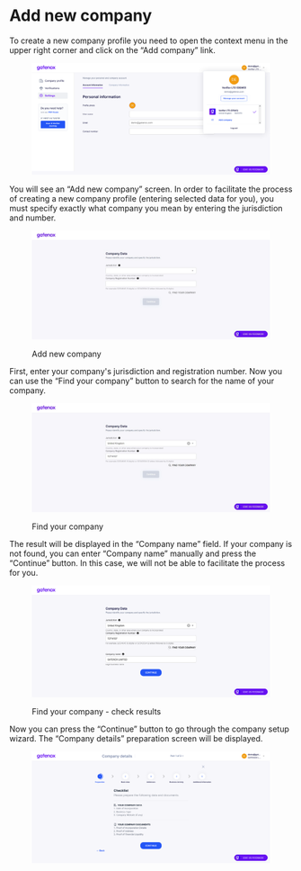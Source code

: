 # Add new company

To create a new company profile you need to open the context menu in the upper right corner and click on the “Add company” link.

<figure><img src="../../.gitbook/assets/settings_manage.png" alt=""><figcaption></figcaption></figure>

You will see an “Add new company” screen. In order to facilitate the process of creating a new company profile (entering selected data for you), you must specify exactly what company you mean by entering the jurisdiction and number.

<figure><img src="../../.gitbook/assets/company_add.png" alt=""><figcaption><p>Add new company</p></figcaption></figure>

First, enter your company's jurisdiction and registration number. Now you can use the “Find your company” button to search for the name of your company.

<figure><img src="../../.gitbook/assets/company_add1.png" alt=""><figcaption><p>Find your company</p></figcaption></figure>

The result will be displayed in the “Company name” field. If your company is not found, you can enter “Company name” manually and press the “Continue” button. In this case, we will not be able to facilitate the process for you.

<figure><img src="../../.gitbook/assets/company_add3.png" alt=""><figcaption><p>Find your company - check results</p></figcaption></figure>

Now you can press the “Continue” button to go through the company setup wizard. The “Company details” preparation screen will be displayed.

<figure><img src="../../.gitbook/assets/company_add4.png" alt=""><figcaption></figcaption></figure>
